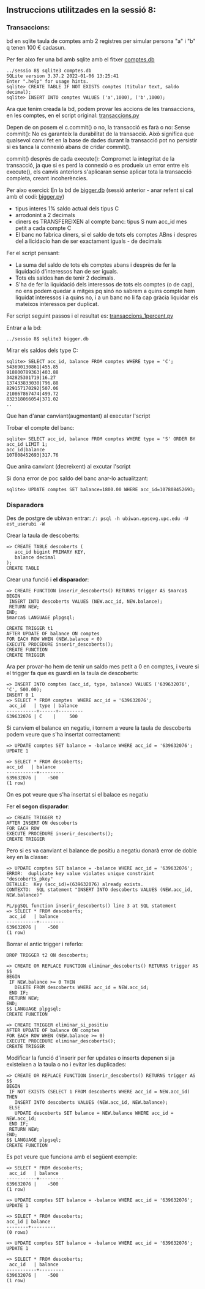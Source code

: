 ## Instruccions utilitzades en la sessió 8:

### Transaccions:
 
 bd en sqlite taula de comptes amb 2 registres per simular persona "a" i "b" q tenen 100 € cadasun.
 
 Per fer aixo fer una bd amb sqlite amb el fitxer [comptes.db](https://github.com/Mariona-FT/Databases-DABD/blob/main/laboratori/sessio%208/comptes.db)
 ``` 
../sessio 8$ sqlite3 comptes.db
SQLite version 3.37.2 2022-01-06 13:25:41
Enter ".help" for usage hints.
sqlite> CREATE TABLE IF NOT EXISTS comptes (titular text, saldo decimal);
sqlite> INSERT INTO comptes VALUES ('a',1000), ('b',1000);
 ```

Ara que tenim creada la bd, podem provar les accions de les transaccions, en les comptes, en el script original: [transaccions.py](https://github.com/Mariona-FT/Databases-DABD/blob/main/laboratori/sessio%208/transaccions.py)

Depen de on posem el c.commit() o no, la transacció es farà o no:
Sense commit(): No es garanteix la durabilitat de la transacció. Això significa que qualsevol canvi fet en la base de dades durant la transacció pot no persistir si es tanca la connexió abans de cridar commit().

commit() després de cada execute(): Compromet la integritat de la transacció, ja que si es perd la connexió o es produeix un error entre els execute(), els canvis anteriors s'aplicaran sense aplicar tota la transacció completa, creant incoherències.

Per aixo exercici:
En la bd de [bigger.db](https://github.com/Mariona-FT/Databases-DABD/blob/main/laboratori/sessio%208/bigger.db) (sessió anterior - anar refent si cal amb el codi: [bigger.py](https://github.com/Mariona-FT/Databases-DABD/blob/main/laboratori/sessio%208/bigger.py))
- tipus interes 1%  saldo actual dels tipus C
- arrodonint a 2 decimals
- diners es TRANSFEREIXEN al compte banc: tipus S num acc_id mes petit a cada compte C
- El banc no fabrica diners, si el saldo de tots els comptes ABns i despres del a licidacio han de ser exactament iguals - de decimals 

Fer el script pensant: 
- La suma del saldo de tots els comptes abans i desprès de fer la liquidació d'interessos han de ser iguals.
- Tots els saldos han de tenir 2 decimals.
- S'ha de fer la liquidació dels interessos de tots els comptes (o de cap), no ens podem quedar a mitges pq sinó no sabrem a quins compte hem liquidat interessos i a quins no, i a un banc no li fa cap gràcia liquidar els mateixos interessos per duplicat.

Fer script seguint passos i el resultat es: [transaccions_1percent.py](https://github.com/Mariona-FT/Databases-DABD/blob/main/laboratori/sessio%208/transaccions_1percent.py)

Entrar a la bd: 
 ```
../sessio 8$ sqlite3 bigger.db 
 ```
Mirar els saldos dels type C:
 ```
sqlite> SELECT acc_id, balance FROM comptes WHERE type = 'C';
543690130861|455.85
918800789363|403.88
342825301719|16.27
137433833030|796.88
829157170292|507.06
210867867474|499.72
832318066054|371.02
..
 ```
Que han d'anar canviant(augmentant) al executar l'script

Trobar el compte del banc:
 ```
sqlite> SELECT acc_id, balance FROM comptes WHERE type = 'S' ORDER BY acc_id LIMIT 1;
acc_id|balance
107808452693|317.76
 ```
Que anira canviant (decreixent) al excutar l'script

Si dona error de poc saldo del banc anar-lo actualitzant:
 ```
sqlite> UPDATE comptes SET balance=1800.00 WHERE acc_id=107808452693;
 ```

### Disparadors
 
 Des de postgre de ubiwan entrar: 
``/: psql -h ubiwan.epsevg.upc.edu -U est_userubi -W``

Crear la taula de descoberts: 
 ```
=> CREATE TABLE descoberts (
    acc_id bigint PRIMARY KEY,
    balance decimal
);
CREATE TABLE
 ```

Crear una funció i **el disparador**: 
 ```
=> CREATE FUNCTION inserir_descoberts() RETURNS trigger AS $marca$
 BEGIN
  INSERT INTO descoberts VALUES (NEW.acc_id, NEW.balance);
  RETURN NEW;
 END;
$marca$ LANGUAGE plpgsql;

CREATE TRIGGER t1
AFTER UPDATE OF balance ON comptes
FOR EACH ROW WHEN (NEW.balance < 0)
EXECUTE PROCEDURE inserir_descoberts();
CREATE FUNCTION
CREATE TRIGGER
 ```
Ara per provar-ho hem de tenir un saldo mes petit a 0 en comptes, i veure si el trigger fa que es guardi en la taula de descoberts: 
 ```
=> INSERT INTO comptes (acc_id, type, balance) VALUES ('639632076', 'C', 500.00);
INSERT 0 1
=> SELECT * FROM comptes  WHERE acc_id = '639632076';
  acc_id   | type | balance 
-----------+------+---------
 639632076 | C    |     500
 ```

 Si canviem el balance en negatiu, i tornem a veure la taula de descoberts podem veure que s'ha insertat correctament: 
  ```
=> UPDATE comptes SET balance = -balance WHERE acc_id = '639632076';
UPDATE 1

=> SELECT * FROM descoberts;
  acc_id   | balance 
-----------+---------
 639632076 |    -500
(1 row)
 ```

On es pot veure que s'ha insertat si el balace es negatiu

Fer **el segon disparador**: 
 ```
=> CREATE TRIGGER t2
AFTER INSERT ON descoberts
FOR EACH ROW
EXECUTE PROCEDURE inserir_descoberts();
CREATE TRIGGER
 ```

Pero si es va canviant el balance de positiu a negatiu donarà error de doble key en la classe:
 ```
=> UPDATE comptes SET balance = -balance WHERE acc_id = '639632076';
ERROR:  duplicate key value violates unique constraint "descoberts_pkey"
DETALLE:  Key (acc_id)=(639632076) already exists.
CONTEXTO:  SQL statement "INSERT INTO descoberts VALUES (NEW.acc_id, NEW.balance)"

PL/pgSQL function inserir_descoberts() line 3 at SQL statement
=> SELECT * FROM descoberts;
  acc_id   | balance 
-----------+---------
 639632076 |    -500
(1 row)
 ```
Borrar el antic trigger i referlo:
 ```
DROP TRIGGER t2 ON descoberts;

=> CREATE OR REPLACE FUNCTION eliminar_descoberts() RETURNS trigger AS $$
BEGIN
  IF NEW.balance >= 0 THEN
    DELETE FROM descoberts WHERE acc_id = NEW.acc_id;
  END IF;
  RETURN NEW;
END;
$$ LANGUAGE plpgsql;
CREATE FUNCTION

=> CREATE TRIGGER eliminar_si_positiu
AFTER UPDATE OF balance ON comptes
FOR EACH ROW WHEN (NEW.balance >= 0)
EXECUTE PROCEDURE eliminar_descoberts();
CREATE TRIGGER
 ```
Modificar la funció d'inserir per fer updates o inserts depenen si ja existeixen a la taula o no i evitar les duplicades:
 ```
=> CREATE OR REPLACE FUNCTION inserir_descoberts() RETURNS trigger AS $$
BEGIN
  IF NOT EXISTS (SELECT 1 FROM descoberts WHERE acc_id = NEW.acc_id) THEN
    INSERT INTO descoberts VALUES (NEW.acc_id, NEW.balance);
  ELSE
    UPDATE descoberts SET balance = NEW.balance WHERE acc_id = NEW.acc_id;
  END IF;
  RETURN NEW;
END;
$$ LANGUAGE plpgsql;
CREATE FUNCTION
 ```
 Es pot veure que funciona amb el següent exemple: 
 ```
=> SELECT * FROM descoberts;
  acc_id   | balance 
-----------+---------
 639632076 |    -500
(1 row)

=> UPDATE comptes SET balance = -balance WHERE acc_id = '639632076';
UPDATE 1

=> SELECT * FROM descoberts;
 acc_id | balance 
--------+---------
(0 rows)

=> UPDATE comptes SET balance = -balance WHERE acc_id = '639632076';
UPDATE 1

=> SELECT * FROM descoberts;
  acc_id   | balance 
-----------+---------
 639632076 |    -500
(1 row)
 ```
